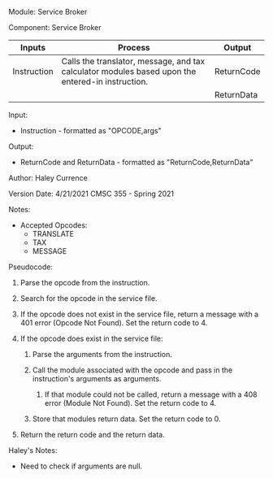 Module: Service Broker

Component: Service Broker


| Inputs | Process | Output |
| --- | --- | --- |
| Instruction | Calls the translator, message, and tax calculator modules based upon the entered-in instruction. | ReturnCode |
| | | ReturnData |

Input: 
* Instruction - formatted as "OPCODE,args"

Output: 
* ReturnCode and ReturnData - formatted as "ReturnCode,ReturnData"

Author: Haley Currence

Version Date: 4/21/2021 CMSC 355 - Spring 2021

Notes:
* Accepted Opcodes:
  * TRANSLATE
  * TAX
  * MESSAGE

Pseudocode:
1. Parse the opcode from the instruction. 
2. Search for the opcode in the service file.
3. If the opcode does not exist in the service file, return a message with a 401 error (Opcode Not Found). Set the return code to 4.
4. If the opcode does exist in the service file:

   1. Parse the arguments from the instruction. 
   2. Call the module associated with the opcode and pass in the instruction's arguments as arguments.


      1. If that module could not be called, return a message with a 408 error (Module Not Found). Set the return code to 4.


   3. Store that modules return data. Set the return code to 0.


5. Return the return code and the return data.

Haley's Notes:
* Need to check if arguments are null.

